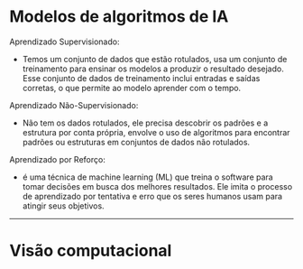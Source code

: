 # Modelos de algoritmos de IA

Aprendizado Supervisionado:

* Temos um conjunto de dados que estão rotulados, usa um conjunto de treinamento para ensinar os modelos a produzir o resultado desejado. Esse conjunto de dados de treinamento inclui entradas e saídas corretas, o que permite ao modelo aprender com o tempo.

Aprendizado Não-Supervisionado:

* Não tem os dados rotulados, ele precisa descobrir os padrões e a estrutura por conta própria, envolve o uso de algoritmos para encontrar padrões ou estruturas em conjuntos de dados não rotulados.

Aprendizado por Reforço:

* é uma técnica de machine learning (ML) que treina o software para tomar decisões em busca dos melhores resultados. Ele imita o processo de aprendizado por tentativa e erro que os seres humanos usam para atingir seus objetivos.

---------------------------------------------------------------------------------------------------------
# Visão computacional

